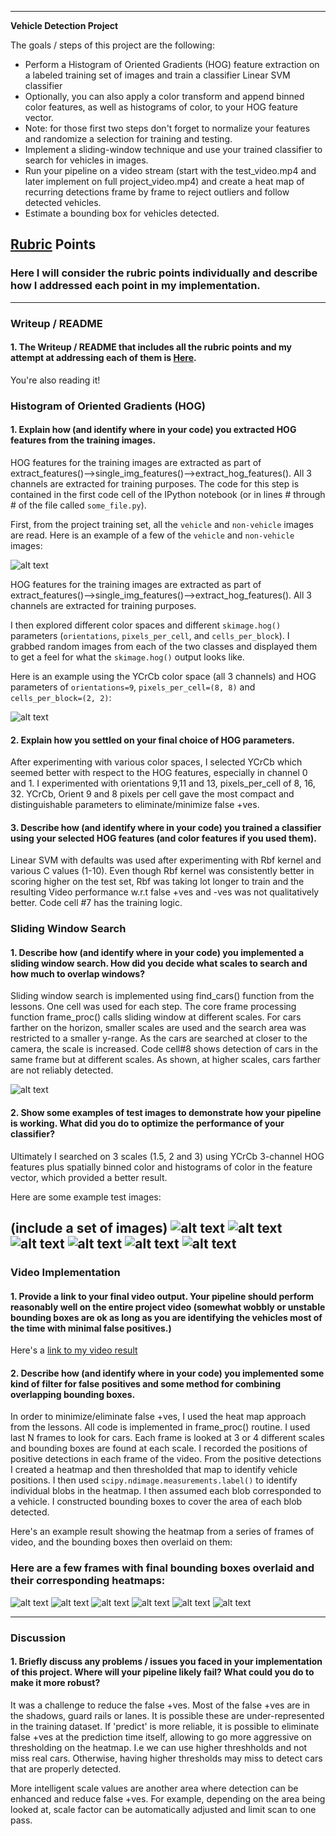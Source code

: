 
---

**Vehicle Detection Project**

The goals / steps of this project are the following:

* Perform a Histogram of Oriented Gradients (HOG) feature extraction on a labeled training set of images and train a classifier Linear SVM classifier
* Optionally, you can also apply a color transform and append binned color features, as well as histograms of color, to your HOG feature vector. 
* Note: for those first two steps don't forget to normalize your features and randomize a selection for training and testing.
* Implement a sliding-window technique and use your trained classifier to search for vehicles in images.
* Run your pipeline on a video stream (start with the test_video.mp4 and later implement on full project_video.mp4) and create a heat map of recurring detections frame by frame to reject outliers and follow detected vehicles.
* Estimate a bounding box for vehicles detected.

[//]: # (Image References)
[image1]: ./output_images/Sample-Car-NotCar.png
[image2]: ./output_images/Hog-Features-Car-NotCar2.png
[image3]: ./output_images/Detection-at-different-scales.png
[image4]: ./output_images/test1out.png
[image5]: ./output_images/test2out.png
[image6]: ./output_images/test3out.png
[image7]: ./output_images/test4out.png
[image8]: ./output_images/test5out.png
[image9]: ./output_images/test6out.png
[image10]: ./output_images/vframe010out.jpg
[image11]: ./output_images/vframe011out.jpg
[image12]: ./output_images/vframe012out.jpg
[image13]: ./output_images/vframe013out.jpg
[image14]: ./output_images/vframe014out.jpg
[image15]: ./output_images/vframe015out.jpg
[video1]: ./project_video_out.mp4

## [Rubric](https://review.udacity.com/#!/rubrics/513/view) Points
### Here I will consider the rubric points individually and describe how I addressed each point in my implementation.  

---
### Writeup / README

#### 1. The Writeup / README that includes all the rubric points and my attempt at addressing each of them is [Here](https://github.com/gvogety/CarND-Vehicle-Detection/blob/master/README.md).

You're also reading it!

### Histogram of Oriented Gradients (HOG)

#### 1. Explain how (and identify where in your code) you extracted HOG features from the training images.


HOG features for the training images are extracted as part of extract_features()-->single_img_features()-->extract_hog_features(). All 3 channels are extracted for training purposes.
The code for this step is contained in the first code cell of the IPython notebook (or in lines # through # of the file called `some_file.py`).  

First, from the project training set,  all the `vehicle` and `non-vehicle` images are read.  Here is an example of a few of the `vehicle` and `non-vehicle` images:

![alt text][image1]

HOG features for the training images are extracted as part of extract_features()-->single_img_features()-->extract_hog_features(). All 3 channels are extracted for training purposes.

I then explored different color spaces and different `skimage.hog()` parameters (`orientations`, `pixels_per_cell`, and `cells_per_block`).  I grabbed random images from each of the two classes and displayed them to get a feel for what the `skimage.hog()` output looks like.

Here is an example using the YCrCb color space (all 3 channels) and HOG parameters of `orientations=9`, `pixels_per_cell=(8, 8)` and `cells_per_block=(2, 2)`:


![alt text][image2]

#### 2. Explain how you settled on your final choice of HOG parameters.

After experimenting with various color spaces, I selected YCrCb which seemed better with respect to the HOG features, especially in channel 0 and 1. I experimented with orientations 9,11 and 13, pixels_per_cell of 8, 16, 32.  YCrCb, Orient 9 and 8 pixels per cell  gave the most compact and distinguishable parameters to eliminate/minimize false +ves.

#### 3. Describe how (and identify where in your code) you trained a classifier using your selected HOG features (and color features if you used them).

Linear SVM with defaults was used after experimenting with Rbf kernel and various C values (1-10). Even though Rbf kernel was consistently better in scoring higher on the test set, Rbf was taking lot longer to train and the resulting Video performance w.r.t false +ves and -ves was not qualitatively better. Code cell #7 has the training logic.

### Sliding Window Search

#### 1. Describe how (and identify where in your code) you implemented a sliding window search.  How did you decide what scales to search and how much to overlap windows?


Sliding window search is implemented using find_cars() function from the lessons. One cell was used for each step. The core frame processing function frame_proc() calls sliding window at different scales. For cars farther on the horizon, smaller scales are used and the search area was restricted to a smaller y-range. As the cars are searched at closer to the camera, the scale is increased. Code cell#8 shows detection of cars in the same frame but at different scales. As shown, at higher scales, cars farther are not reliably detected. 

![alt text][image3]

#### 2. Show some examples of test images to demonstrate how your pipeline is working.  What did you do to optimize the performance of your classifier?

Ultimately I searched on 3 scales (1.5, 2 and 3) using YCrCb 3-channel HOG features plus spatially binned color and histograms of color in the feature vector, which provided a better result.  

Here are some example test images:

(include a set of images)
![alt text][image4]
![alt text][image5]
![alt text][image6]
![alt text][image7]
![alt text][image8]
![alt text][image9]
---

### Video Implementation

#### 1. Provide a link to your final video output.  Your pipeline should perform reasonably well on the entire project video (somewhat wobbly or unstable bounding boxes are ok as long as you are identifying the vehicles most of the time with minimal false positives.)
Here's a [link to my video result](./project_video_output.mp4)


#### 2. Describe how (and identify where in your code) you implemented some kind of filter for false positives and some method for combining overlapping bounding boxes.

In order to minimize/eliminate false +ves, I used the heat map approach from the lessons. All code is implemented in frame_proc() routine. I used last N frames to look for cars. Each frame is looked at 3 or 4 different scales and bounding boxes are found at each scale. 
I recorded the positions of positive detections in each frame of the video.  From the positive detections I created a heatmap and then thresholded that map to identify vehicle positions.  I then used `scipy.ndimage.measurements.label()` to identify individual blobs in the heatmap.  I then assumed each blob corresponded to a vehicle.  I constructed bounding boxes to cover the area of each blob detected.  

Here's an example result showing the heatmap from a series of frames of video, and the bounding boxes then overlaid on them:

### Here are a few frames with final bounding boxes overlaid and their corresponding heatmaps:

![alt text][image10]
![alt text][image11]
![alt text][image12]
![alt text][image13]
![alt text][image14]
![alt text][image15]


---

### Discussion

#### 1. Briefly discuss any problems / issues you faced in your implementation of this project.  Where will your pipeline likely fail?  What could you do to make it more robust?

It was a challenge to reduce the false +ves. Most of the false +ves are in the shadows, guard rails or lanes. It is possible these are under-represented in the training dataset. If 'predict' is more reliable, it is possible to eliminate false +ves at the prediction time itself, allowing to go more aggressive on thresholding on the heatmap. I.e we can use higher threshholds and not miss real cars. Otherwise, having higher thresholds may miss to detect cars that are properly detected.

More intelligent scale values are another area where detection can be enhanced and reduce false +ves. For example, depending on the area being looked at, scale factor can be automatically adjusted and limit scan to one pass. 

